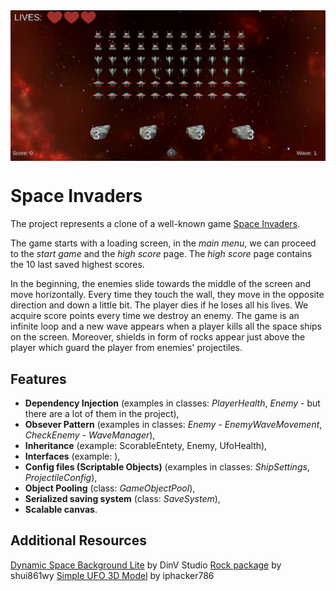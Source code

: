 <img src="Images/Insight.PNG" align="middle" width="3000"/>

# Space Invaders

The project represents a clone of a well-known game [Space Invaders](https://www.crazygames.com/game/space-invaders).

The game starts with a loading screen, in the *main menu*, we can proceed to the *start game* and the *high score* page. The *high score* page contains the 10 last saved highest scores.

In the beginning, the enemies slide towards the middle of the screen and move horizontally. Every time they touch the wall, they move in the opposite direction and down a little bit. The player dies if he loses all his lives. We acquire score points every time we destroy an enemy. The game is an infinite loop and a new wave appears when a player kills all the space ships on the screen. Moreover, shields in form of rocks appear just above the player which guard the player from enemies' projectiles. 

## Features

- **Dependency Injection** (examples in classes: *PlayerHealth*, *Enemy* - but there are a lot of them in the project),
- **Obsever Pattern** (examples in classes: *Enemy* - *EnemyWaveMovement*, *CheckEnemy* - *WaveManager*),
- **Inheritance** (example: ScorableEntety, Enemy, UfoHealth),
- **Interfaces** (example: ),
- **Config files (Scriptable Objects)** (examples in classes: *ShipSettings*, *ProjectileConfig*),
- **Object Pooling** (class: *GameObjectPool*),
- **Serialized saving system** (class: *SaveSystem*),
- **Scalable canvas**.

## Additional Resources
[Dynamic Space Background Lite](https://assetstore.unity.com/packages/2d/textures-materials/dynamic-space-background-lite-104606#description) by DinV Studio
[Rock package](https://assetstore.unity.com/packages/3d/props/exterior/rock-package-118182#description) by shui861wy
[Simple UFO 3D Model](https://free3d.com/3d-model/simple-ufo-22633.html) by iphacker786
